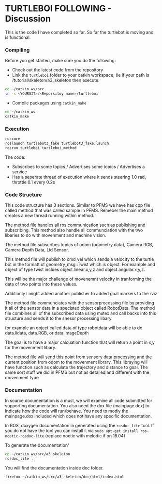 TURTLEBOI FOLLOWING - Discussion
=========================

This is the code I have completed so far. So far the turtlebot is moving and is functional.

### Compiling

Before you get started, make sure you do the following:

* Check out the latest code from the repository
* Link the `turtleboi` folder to your catkin workspace, (ie if your path is <YOURGIT>/tutorial/skeleton/a3_skeleton then execute:
```bash
cd ~/catkin_ws/src
ln -s <YOURGIT>/<Reporsitoy name>/turtleboi
```

* Compile packages using `catkin_make` 
```bash
cd ~/catkin_ws
catkin_make
```


### Execution

```bash
roscore
roslaunch turtlebot3_fake turtlebot3_fake.launch
rosrun turtleboi turtleboi_method
```

The code:

* Subscribes to some topics / Advertises some topics / Advertises a service
* Has a seperate thread of execution where it sends steering 1.0 rad, throttle 0.1 every 0.2s 

### **Code Structure**

This code structure has 3 sections. Similar to PFMS we have has cpp file called method that was called sample in PFMS. Remeber the main method creates a new thread running within method.

The method file handles all ros communication such as publishing and subscribing. This method also handle all communciation with the two libaries to do with movenment and machine vision. 

The method file subscribes topics of odom (odometry data), Camera RGB, Camera Depth Data, Lid Sensor.

This method file will publish to cmd_vel which sends a velocity to the turtle bot in the formatt of geometry_msg::Twist which is object. For example and object of type twist inclues object.linear.x,y,z and object.angular.x,y,z. 

This will be the major challenge of movenemnt velocity in tranforming the data of two points into these values.

Additionly I might added another publisher to added goal markers to the rviz


The method file communciates with the sensorprocessing file by providing it all of the sensor data in a specisted object called RobotData. The method file combines all of the subscribed data using mutex and call backs into this structure and sends it to the snesor processing libary.

for example an object called data of type robotdata will be able to do data.lidata, data.RGB, or data.imageDepth

The goal is to have a major calcuation function that will return a point in x,y for the movenment libary.

The method file will send this point from sensory data processing and the current position from odom to the movenment library. This libraying will have function such as calculate the trajectory and distance to goal. The same sort stuff we did in PFMS but not as detailed and different with the movenment type


### Documentation

In source documentation is a must, we will examine all code submitted for supporting documentation. You also need the dox file (mainpage.dox) to indicate how the code will run/behave. You need to modiy the mainpage.dox included which does not have any specific documentation.

In ROS, doxygen documentation in generated using the `rosdoc_lite` tool. If you do not have the tool you can install it via `sudo apt-get install ros-noetic-rosdoc-lite` (replace noetic with melodic if on 18.04)

To generate the documentation'

```bash
cd ~/catkin_ws/src/a3_skeleton
rosdoc_lite .
```

You will find the documentation inside doc folder.

```bash
firefox ~/catkin_ws/src/a3_skeleton/doc/html/index.html
```






[services_masterclass]: starter/services_masterclass
[utest.cpp]: starter/services_masterclass/test/utest.cpp
[GridProcessing]: starter/services_masterclass/grid_processing.h
[quiz5a]: ../../quizzes/quiz5/a
[pfms_support]: ../../skeleton/pfms_support
